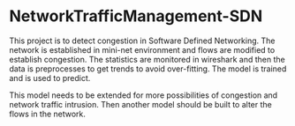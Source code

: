 # NetworkTrafficManagement-SDN

This project is to detect congestion in Software Defined Networking. The network is established in mini-net environment and flows are modified to establish congestion. The statistics are monitored in wireshark and then the data is preprocesses to get trends to avoid over-fitting. The model is trained and is used to predict.

This model needs to be extended for more possibilities of congestion and network traffic intrusion. Then another model should be built to alter the flows in the network.
